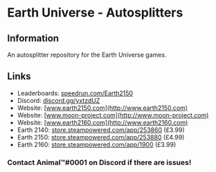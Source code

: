 # Earth Universe - Autosplitters
## Information
An autosplitter repository for the Earth Universe games.

## Links
* Leaderboards: [speedrun.com/Earth2150](https://speedrun.com/Earth2150)
* Discord: [discord.gg/yxtzdUZ](https://discord.gg/yxtzdUZ)
* Website: [www.earth2150.com](http://www.earth2150.com)
* Website: [www.moon-project.com](http://www.moon-project.com)
* Website: [www.earth2160.com](http://www.earth2160.com)
* Earth 2140: [store.steampowered.com/app/253860](https://store.steampowered.com/app/253860) (£3.99)
* Earth 2150: [store.steampowered.com/app/253880](https://store.steampowered.com/app/253880) (£4.99)
* Earth 2160: [store.steampowered.com/app/1900](https://store.steampowered.com/app/1900) (£3.99)

### Contact Animal™#0001 on Discord if there are issues!